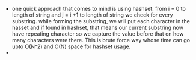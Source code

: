 - one quick approach that comes to mind is using hashset. from i = 0 to length of string and j = i +1 to length of string we check for every substring. while forming the substring, we will put each character in the hasset and if found in hashset, that means our current substring now have repeating character so we capture the value before that on how many characters were there. This is brute force way whose time can go upto O(N^2) and O(N) space for hashset usage.
​
-